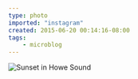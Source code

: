 ```yaml
---
type: photo
imported: "instagram"
created: 2015-06-20 00:14:16-08:00
tags:
    - microblog
---
```

![Sunset in Howe Sound](/media/images/photos/2015/06/f16ed398bbc679587511477bd914d4db.jpg)

